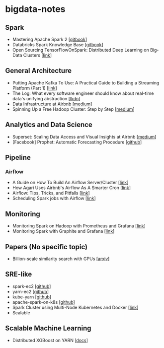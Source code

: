 # bigdata-notes

## Spark

- Mastering Apache Spark 2 [[gitbook](https://www.gitbook.com/book/jaceklaskowski/mastering-apache-spark/details)]
- Databricks Spark Knowledge Base [[gitbook](https://www.gitbook.com/book/databricks/databricks-spark-knowledge-base/details)]
- Open Sourcing TensorFlowOnSpark: Distributed Deep Learning on Big-Data Clusters [[link](https://yahoo.tumblr.com/post/157196637189/open-sourcing-tensorflowonspark-distributed-deep)]

## General Architecture

- Putting Apache Kafka To Use: A Practical Guide to Building a Streaming Platform (Part 1) [[link](https://www.confluent.io/blog/stream-data-platform-1/)]
- The Log: What every software engineer should know about real-time data's unifying abstraction [[lkdn](https://engineering.linkedin.com/distributed-systems/log-what-every-software-engineer-should-know-about-real-time-datas-unifying)]
- Data Infrastructure at Airbnb [[medium](https://medium.com/airbnb-engineering/data-infrastructure-at-airbnb-8adfb34f169c#.qf6fnbkxq)]
- Spinning Up a Free Hadoop Cluster: Step by Step [[medium](https://blog.insightdatascience.com/spinning-up-a-free-hadoop-cluster-step-by-step-c406d56bae42#.k30g6iamd)]

## Analytics and Data Science

- Superset: Scaling Data Access and Visual Insights at Airbnb [[medium](https://medium.com/airbnb-engineering/superset-scaling-data-access-and-visual-insights-at-airbnb-3ce3e9b88a7f#.qprvofuypu)]
- [Facebook] Prophet: Automatic Forecasting Procedure [[github](https://github.com/facebookincubator/prophet)]

## Pipeline

### Airflow

- A Guide on How To Build An Airflow Server/Cluster [[link](https://stlong0521.github.io/20161023%20-%20Airflow.html)]
- How Agari Uses Airbnb's Airflow As A Smarter Cron [[link](http://highscalability.com/blog/2015/9/3/how-agari-uses-airbnbs-airflow-as-a-smarter-cron.html)]
- Airflow: Tips, Tricks, and Pitfalls [[link](https://medium.com/handy-tech/airflow-tips-tricks-and-pitfalls-9ba53fba14eb#.efdfqp58p)]
- Scheduling Spark jobs with Airflow [[link](https://blog.insightdatascience.com/scheduling-spark-jobs-with-airflow-4c66f3144660#.3iqu1n40e)]

## Monitoring

- Monitoring Spark on Hadoop with Prometheus and Grafana [[link](http://rokroskar.github.io/monitoring-spark-on-hadoop-with-prometheus-and-grafana.html)]
- Monitoring Spark with Graphite and Grafana [[link](http://www.hammerlab.org/2015/02/27/monitoring-spark-with-graphite-and-grafana/)]


## Papers (No specific topic)

- Billion-scale similarity search with GPUs [[arxiv](https://arxiv.org/pdf/1702.08734.pdf)]

## SRE-like

- spark-ec2 [[github](https://github.com/amplab/spark-ec2)]
- yarn-ec2 [[github](https://github.com/tqchen/yarn-ec2)]
- kube-yarn [[github](https://github.com/Comcast/kube-yarn)]
- apache-spark-on-k8s [[github](https://github.com/apache-spark-on-k8s/spark)]
- Spark Cluster using Multi-Node Kubernetes and Docker [[link](https://datasterix.com/2016/09/03/spark-cluster-using-multi-node-kubernetes-and-docker/)]
- Scalable

## Scalable Machine Learning

- Distributed XGBoost on YARN [[docs](https://xgboost.readthedocs.io/en/latest/tutorials/aws_yarn.html)]
